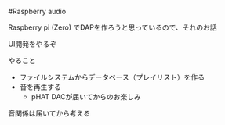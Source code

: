 #Raspberry audio

Raspberry pi (Zero) でDAPを作ろうと思っているので、それのお話

UI開発をやるぞ


やること
- ファイルシステムからデータベース（プレイリスト）を作る
- 音を再生する
  - pHAT DACが届いてからのお楽しみ

音関係は届いてから考える
